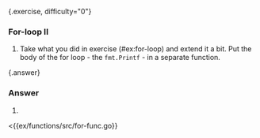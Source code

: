 {.exercise, difficulty="0"}
### For-loop II
1. Take what you did in exercise (#ex:for-loop) and extend it a bit.
   Put the body of the for loop - the `fmt.Printf` - in a separate function.


{.answer}
### Answer

1.
 <{{ex/functions/src/for-func.go}}
